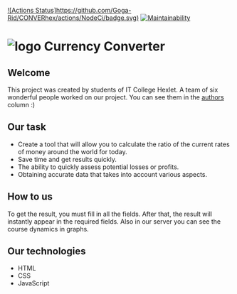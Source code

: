 [![Actions Status]https://github.com/Goga-Rid/CONVERhex/actions/NodeCi/badge.svg)](https://github.com/Sp4nch/frontend-project-44/actions)
[![Maintainability](https://api.codeclimate.com/v1/badges/de45911b463cd6b95b1a/maintainability)](https://codeclimate.com/github/Goga-Rid/CONVERhex/maintainability)
# <img src="https://im.wampi.ru/2023/06/14/AKTUALNO-PhotoRoom.png-PhotoRoom.png" alt="logo"> Currency Converter

## Welcome 
This project was created by students of IT College Hexlet. A team of six wonderful people worked on our project.
You can see them in the [authors](https://github.com/Goga-Rid/CONVERhex/graphs/contributors) column :)
 ## Our task
 * Create a tool that will allow you to calculate the ratio of the current rates of money around the world for today.
 * Save time and get results quickly.
 * The ability to quickly assess potential losses or profits.
 * Obtaining accurate data that takes into account various aspects.
 ## How to us
 To get the result, you must fill in all the fields. After that, the result will instantly appear in the required fields. Also in our server you can see the course dynamics in graphs.

 ## Our technologies
 * HTML
 * CSS
 * JavaScript
 
